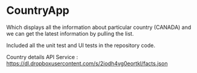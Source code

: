 # CountryApp

Which displays all the information about particular country (CANADA) and we can get the latest information by pulling the list.

Included all the unit test and UI tests in the repository code.

Country details API Service : https://dl.dropboxusercontent.com/s/2iodh4vg0eortkl/facts.json
